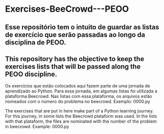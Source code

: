 # Exercises-BeeCrowd---PEOO
## Esse repositório tem o intuito de guardar as listas de exercício que serão passadas ao longo da disciplina de PEOO. 
## This repository has the objective to keep the exercises lists that will be passed along the PEOO discipline.

Os exercícios que estão colocados aqui fazem parte de uma jornada de aprendizado ao Python. Para essa jornada, em algumas listas foi utilizada a plataforma Beecrowd. Nas listas com essa plataforma, os arquivos estão nomeados com o número do problema no beecrowd. Exemplo: 0000.py

The exercises that are put in here make part of a Python learning journey. For this journey, in some lists the Beecrowd plataform was used. In the lists with that plataform, the files are nominated with the number of the problem in beecrowd. Example: 0000.py
